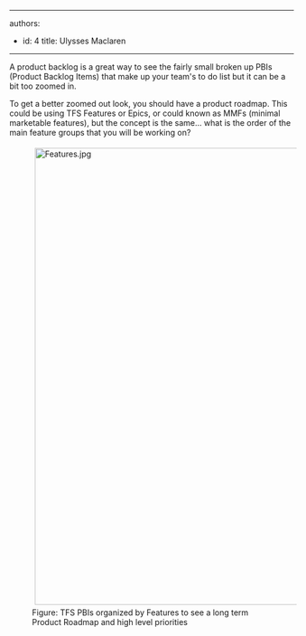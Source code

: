 

---
authors:
  - id: 4
    title: Ulysses Maclaren
---




<span class='intro'> <p>A product backlog is a great way to see the fairly small broken up PBIs (Product Backlog Items) that make up your team's to do list but it can be a bit too zoomed in.</p> </span>

<p>​To&#160;get a better zoomed out look, you should have a product roadmap. This could be using TFS Features or Epics, or could known as&#160;MMFs (minimal marketable features), but the concept is the same... what is the order of the main feature groups that you will be working on?</p><dd class="ssw15-rteElement-FigureNormal"><img src="/PublishingImages/Features.jpg" alt="Features.jpg" style="margin&#58;5px;width&#58;808px;" /></dd><dd class="ssw15-rteElement-FigureNormal">Figure&#58;&#160;​TFS PBIs organized​ by Features to see a long term Product&#160;Roadmap and high level priorities</dd>


